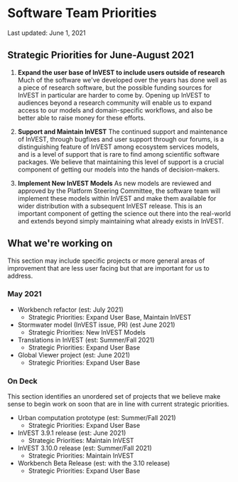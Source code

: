 # Software Team Priorities

Last updated: June 1, 2021

## Strategic Priorities for June-August 2021

<!--
For strategic priorities, be sure to list:
  1. The strategic priority
  2. Any additional information that's necessary to clarify the strategic
     priority beyond just the name.
  3. Why the priority matters.
-->

1. **Expand the user base of InVEST to include users outside of research**
   Much of the software we've developed over the years has done well as a piece
   of research software, but the possible funding sources for InVEST in
   particular are harder to come by. Opening up InVEST to audiences beyond a
   research community will enable us to expand access to our models and
   domain-specific workflows, and also be better able to raise money for these
   efforts.

2. **Support and Maintain InVEST**
   The continued support and maintenance of InVEST, through bugfixes and user
   support through our forums, is a distinguishing feature of InVEST among
   ecosystem services models, and is a level of support that is rare to find
   among scientific software packages. We believe that maintaining this level
   of support is a crucial component of getting our models into the hands of
   decision-makers.

3. **Implement New InVEST Models**
   As new models are reviewed and approved by the Platform Steering Committee,
   the software team will implement these models within InVEST and make them
   available for wider distribution with a subsequent InVEST release. This is
   an important component of getting the science out there into the real-world
   and extends beyond simply maintaining what already exists in InVEST.


## What we're working on

This section may include specific projects or more general areas of improvement
that are less user facing but that are important for us to address.

<!--

For each item, be sure to include:
  1. The item we're working on (just the title or a reference label is fine)
  2. Links to any relevant github issues/projects/repos/etc for an overview
  3. Estimated completion date
  4. The strategic objectives (from above) that the task contributes to.

-->

### May 2021

* Workbench refactor (est: July 2021)
  * Strategic Priorities: Expand User Base, Maintain InVEST
* Stormwater model (InVEST issue, PR) (est June 2021)
  * Strategic Priorities: New InVEST Models
* Translations in InVEST (est: Summer/Fall 2021)
  * Strategic Priorities: Expand User Base
* Global Viewer project (est: June 2021)
  * Strategic Priorities: Expand User Base

### On Deck

This section identifies an unordered set of projects that we believe make sense
to begin work on soon that are in line with current strategic priorities.

* Urban computation prototype (est: Summer/Fall 2021)
  * Strategic Priorities: Expand User Base
* InVEST 3.9.1 release (est: June 2021)
  * Strategic Priorities: Maintain InVEST
* InVEST 3.10.0 release (est: Summer/Fall 2021)
  * Strategic Priorities: Maintain InVEST
* Workbench Beta Release (est: with the 3.10 release)
  * Strategic Priorities: Expand User Base
